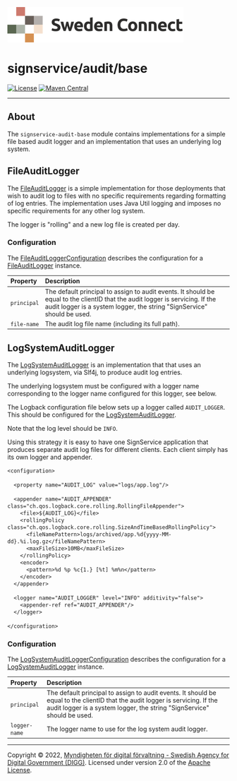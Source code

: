 ![Logo](../../docs/images/sweden-connect.png)


# signservice/audit/base

[![License](https://img.shields.io/badge/License-Apache%202.0-blue.svg)](https://opensource.org/licenses/Apache-2.0) [![Maven Central](https://maven-badges.herokuapp.com/maven-central/se.swedenconnect.signservice/signservice-audit-base/badge.svg)](https://maven-badges.herokuapp.com/maven-central/se.swedenconnect.signservice/signservice-audit-base)

-----

## About

The `signservice-audit-base` module contains implementations for a simple file based audit logger and an implementation that uses an underlying log system.

## FileAuditLogger

The [FileAuditLogger](https://github.com/swedenconnect/signservice/blob/main/audit/base/src/main/java/se/swedenconnect/signservice/audit/file/FileAuditLogger.java) is a simple implementation for those deployments that wish to audit log to files with no specific requirements regarding formatting of log entries. The implementation uses Java Util logging and imposes no specific requirements for any other log system.

The logger is "rolling" and a new log file is created per day.

### Configuration

The [FileAuditLoggerConfiguration](https://github.com/swedenconnect/signservice/blob/main/audit/base/src/main/java/se/swedenconnect/signservice/audit/file/FileAuditLoggerConfiguration.java) describes the configuration for a [FileAuditLogger](https://github.com/swedenconnect/signservice/blob/main/audit/base/src/main/java/se/swedenconnect/signservice/audit/file/FileAuditLogger.java) instance.

| Property | Description |
| :--- | :--- |
| `principal` | The default principal to assign to audit events. It should be equal to the clientID that the audit logger is servicing. If the audit logger is a system logger, the string "SignService" should be used. | 
| `file-name` | The audit log file name (including its full path). |

## LogSystemAuditLogger

The [LogSystemAuditLogger](https://github.com/swedenconnect/signservice/blob/main/audit/base/src/main/java/se/swedenconnect/signservice/audit/logsystem/LogSystemAuditLogger.java) is an implementation 
that that uses an underlying logsystem, via Slf4j, to produce audit log entries.

The underlying logsystem must be configured with a logger name corresponding to the logger name 
configured for this logger, see below.

The Logback configuration file below sets up a logger called `AUDIT_LOGGER`. This should be
configured for the [LogSystemAuditLogger](https://github.com/swedenconnect/signservice/blob/main/audit/base/src/main/java/se/swedenconnect/signservice/audit/logsystem/LogSystemAuditLogger.java).

Note that the log level should be `INFO`.

Using this strategy it is easy to have one SignService application that produces separate 
audit log files for different clients. Each client simply has its own logger and appender.

```
<configuration>

  <property name="AUDIT_LOG" value="logs/app.log"/>

  <appender name="AUDIT_APPENDER" class="ch.qos.logback.core.rolling.RollingFileAppender">
    <file>${AUDIT_LOG}</file>
    <rollingPolicy class="ch.qos.logback.core.rolling.SizeAndTimeBasedRollingPolicy">
      <fileNamePattern>logs/archived/app.%d{yyyy-MM-dd}.%i.log.gz</fileNamePattern>
      <maxFileSize>10MB</maxFileSize>
    </rollingPolicy>
    <encoder>
      <pattern>%d %p %c{1.} [%t] %m%n</pattern>
    </encoder>
  </appender>

  <logger name="AUDIT_LOGGER" level="INFO" additivity="false">
    <appender-ref ref="AUDIT_APPENDER"/>
  </logger>

</configuration>
```

### Configuration

The [LogSystemAuditLoggerConfiguration](https://github.com/swedenconnect/signservice/blob/main/audit/base/src/main/java/se/swedenconnect/signservice/audit/logsystem/LogSystemAuditLoggerConfiguration.java) describes the configuration for a [LogSystemAuditLogger](https://github.com/swedenconnect/signservice/blob/main/audit/base/src/main/java/se/swedenconnect/signservice/audit/logsystem/LogSystemAuditLogger.java) instance.

| Property | Description |
| :--- | :--- |
| `principal` | The default principal to assign to audit events. It should be equal to the clientID that the audit logger is servicing. If the audit logger is a system logger, the string "SignService" should be used. | 
| `logger-name` | The logger name to use for the log system audit logger. |

-----

Copyright &copy; 2022, [Myndigheten för digital förvaltning - Swedish Agency for Digital Government (DIGG)](http://www.digg.se). Licensed under version 2.0 of the [Apache License](http://www.apache.org/licenses/LICENSE-2.0).
